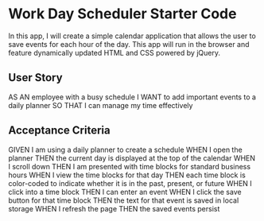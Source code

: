 # Work Day Scheduler Starter Code
In this app, I will create a simple calendar application that allows the user to save events for each hour of the day. This app will run in the browser and feature dynamically updated HTML and CSS powered by jQuery.

## User Story
AS AN employee with a busy schedule
I WANT to add important events to a daily planner
SO THAT I can manage my time effectively

## Acceptance Criteria
GIVEN I am using a daily planner to create a schedule
WHEN I open the planner
THEN the current day is displayed at the top of the calendar
WHEN I scroll down
THEN I am presented with time blocks for standard business hours
WHEN I view the time blocks for that day
THEN each time block is color-coded to indicate whether it is in the past, present, or future
WHEN I click into a time block
THEN I can enter an event
WHEN I click the save button for that time block
THEN the text for that event is saved in local storage
WHEN I refresh the page
THEN the saved events persist